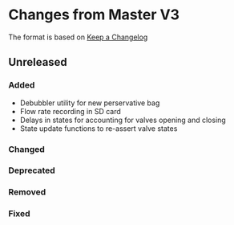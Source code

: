 # Changes from Master V3

The format is based on [Keep a Changelog](https://keepachangelog.com/en/1.0.0/)

## Unreleased

### Added

- Debubbler utility for new perservative bag
- Flow rate recording in SD card
- Delays in states for accounting for valves opening and closing
- State update functions to re-assert valve states

### Changed

### Deprecated

### Removed

### Fixed

